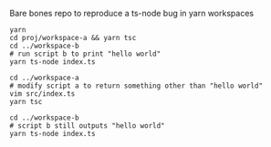 Bare bones repo to reproduce a ts-node bug in yarn workspaces

```
yarn
cd proj/workspace-a && yarn tsc
cd ../workspace-b
# run script b to print "hello world"
yarn ts-node index.ts

cd ../workspace-a
# modify script a to return something other than "hello world"
vim src/index.ts
yarn tsc

cd ../workspace-b
# script b still outputs "hello world"
yarn ts-node index.ts
```